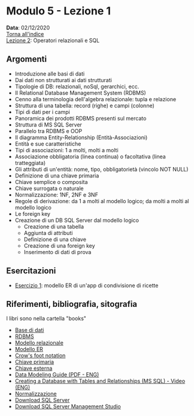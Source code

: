 # Modulo 5 - Lezione 1

__Data__: 02/12/2020  
[Torna all'indice](/README.md)  
[Lezione 2](/modulo-05/lezione-2.md): Operatori relazionali e SQL

## Argomenti

- Introduzione alle basi di dati
- Dai dati non strutturati ai dati strutturati
- Tipologie di DB: relazionali, noSql, gerarchici, ecc.
- Il Relational Database Management System (RDBMS)
- Cenno alla terminologia dell'algebra relazionale: tupla e relazione
- Struttura di una tabella: record (righe) e campi (colonne)
- Tipi di dati per i campi
- Panoramica dei prodotti RDBMS presenti sul mercato
- Struttura di MS SQL Server
- Parallelo tra RDBMS e OOP
- Il diagramma Entity-Relationship (Entità-Associazioni)
- Entità e sue caratteristiche
- Tipi di associazioni: 1 a molti, molti a molti
- Associazione obbligatoria (linea continua) o facoltativa (linea tratteggiata)
- Gli attributi di un'entità: nome, tipo, obbligatorietà (vincolo NOT NULL)
- Definizione di una chiave primaria
- Chiave semplice o composita
- Chiave surrogata o naturale
- Normalizzazione: 1NF, 2NF e 3NF
- Regole di derivazione: da 1 a molti al modello logico; da molti a molti al modello logico
- Le foreign key
- Creazione di un DB SQL Server dal modello logico
  - Creazione di una tabella
  - Aggiunta di attributi
  - Definizione di una chiave
  - Creazione di una foreign key
  - Inserimento di dati di prova

## Esercitazioni

- [Esercizio 1](/modulo-05/esercizio-1.md): modello ER di un'app di condivisione di ricette

## Riferimenti, bibliografia, sitografia

I libri sono nella cartella "books"

- [Base di dati](https://it.wikipedia.org/wiki/Base_di_dati)
- [RDBMS](https://it.wikipedia.org/wiki/Relational_database_management_system)
- [Modello relazionale](https://it.wikipedia.org/wiki/Modello_relazionale)
- [Modello ER](https://it.wikipedia.org/wiki/Modello_E-R)
- [Crow's foot notation](http://www2.cs.uregina.ca/~bernatja/crowsfoot.html)
- [Chiave primaria](https://en.wikipedia.org/wiki/Primary_key)
- [Chiave esterna](https://en.wikipedia.org/wiki/Foreign_key)
- [Data Modeling Guide (PDF - ENG)](/books/dataModelingGuide.pdf)
- [Creating a Database with Tables and Relationships (MS SQL) - Video (ENG)](https://www.youtube.com/watch?v=H7uGGg1BQ2Y)
- [Normalizzazione](https://it.wikipedia.org/wiki/Normalizzazione_(informatica))
- [Download SQL Server](https://www.microsoft.com/it-it/sql-server/sql-server-downloads)
- [Download SQL Server Management Studio](https://docs.microsoft.com/it-it/sql/ssms/download-sql-server-management-studio-ssms?view=sql-server-ver15#download-ssms)